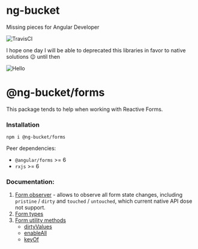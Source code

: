 # ng-bucket
Missing pieces for Angular Developer

![TravisCI](https://travis-ci.com/ng-bucket/ng-bucket.svg?branch=master)

I hope one day I will be able to deprecated this libraries in favor to native solutions :wink: until then

![Hello](https://render.bitstrips.com/v2/cpanel/fb695398-7ef1-4461-987b-73d3a97805fd-bdc2f301-a578-49ad-a6e1-f1fe69b63df9-v1.png?transparent=1&palette=1)

# @ng-bucket/forms
This package tends to help when working with Reactive Forms.

### Installation
`npm i @ng-bucket/forms`

Peer dependencies:
 * `@angular/forms` >= 6
 * `rxjs` >= 6

### Documentation:
1. [Form observer](./docs/form-observer.md) - allows to observe all form state changes, including `pristine` / `dirty` and `touched` / `untouched`, which current native API dose not support.
2. [Form types](./docs/typed-form.md)
3. [Form utility methods](./docs/utility.md)
    * [dirtyValues](./docs/utility.md#dirtyValues)
    * [enableAll](./docs/utility.md#enableAll)
    * [keyOf](./docs/utility.md#keyOf)
